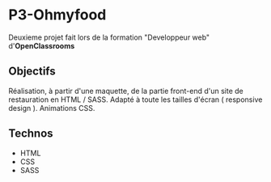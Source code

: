 # P3-Ohmyfood

Deuxieme projet fait lors de la formation "Developpeur web" d'**OpenClassrooms**




## Objectifs
Réalisation, à partir d'une maquette, de la partie front-end d'un site de restauration en HTML / SASS. Adapté à toute les tailles d'écran ( responsive design ). Animations CSS.
## Technos

- HTML
- CSS
- SASS
